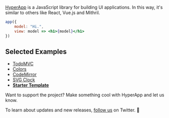 [HyperApp](https://github.com/hyperapp/hyperapp) is a JavaScript library for building UI applications. In this way, it's similar to others like React, Vue.js and Mithril.

```jsx
app({
    model: "Hi.",
    view: model => <h1>{model}</h1>
})
```

## Selected Examples
* [TodoMVC](https://hyperapp-todomvc.gomix.me/)
* [Colors](https://hyperapp.gomix.me/colors)
* [CodeMirror](https://hyperapp.gomix.me/codemirror)
* [SVG Clock](https://hyperapp.gomix.me/svg_clock)
* [**Starter Template**](https://gomix.com/#!/project/hyperapp-starter)

Want to support the project? Make something cool with HyperApp and let us know.

To learn about updates and new releases, [follow us](https://twitter.com/hyperappjs) on Twitter. 👋 
